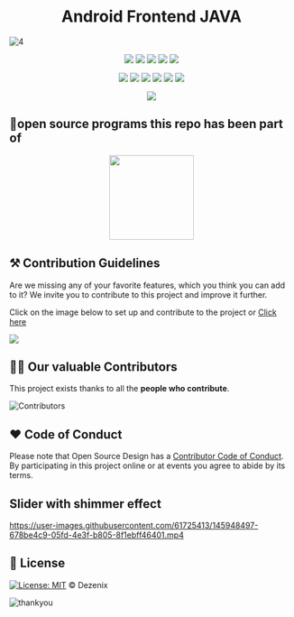 <h1 align="center">Android Frontend JAVA</h1>

![4](https://user-images.githubusercontent.com/79747022/138425720-a78592ea-ffca-43bb-9261-b438facbfb03.png)

<div align="center">

<a href="https://github.com/Dezenix/android-frontend-java"><img src="https://badges.frapsoft.com/os/v1/open-source.svg?v=103"></a>
<a href="https://github.com/Dezenix/android-frontend-java"><img src="https://img.shields.io/badge/Built%20by-Designers-0059b3"></a>
<a href="https://github.com/Dezenix/android-frontend-java"><img src="https://img.shields.io/static/v1.svg?label=Contributions&message=Welcome&color=yellow"></a>
<a href="https://github.com/Dezenix/"><img src="https://img.shields.io/badge/Maintained%3F-yes-brightgreen.svg?v=103"></a>
<a href="https://github.com/Dezenix/android-frontend-java/blob/master/LICENSE"><img src="https://img.shields.io/badge/license-MIT-blue.svg?v=103"></a>

<a href="https://github.com/Dezenix/android-frontend-java/graphs/contributors"><img src="https://img.shields.io/github/contributors/Dezenix/android-frontend-java?color=brightgreen"></a>
<a href="https://github.com/Dezenix/android-frontend-java/stargazers"><img src="https://img.shields.io/github/stars/Dezenix/android-frontend-java?color=0059b3"></a>
<a href="https://github.com/Dezenix/android-frontend-java/network/members"><img src="https://img.shields.io/github/forks/Dezenix/android-frontend-java?color=yellow"></a>
<a href="https://github.com/Dezenix/android-frontend-java/issues?q=is%3Aissue+is%3Aclosed"><img src="https://img.shields.io/github/issues-closed-raw/Dezenix/android-frontend-java?color=yellow"></a>
<a href="https://github.com/Dezenix/android-frontend-java/pulls"><img src="https://img.shields.io/github/issues-pr/Dezenix/android-frontend-java?color=brightgreen"></a>
<a href="https://github.com/Dezenix/android-frontend-java/pulls?q=is%3Apr+is%3Aclosed"><img src="https://img.shields.io/github/issues-pr-closed-raw/Dezenix/android-frontend-java?color=0059b3"></a>
<!-- <a href="https://github.com/Dezenix/android-frontend-java/issues"><img src="https://img.shields.io/github/issues/Dezenix/android-frontend-java?color=0059b3"></a> -->
<img src="https://user-images.githubusercontent.com/73097560/115834477-dbab4500-a447-11eb-908a-139a6edaec5c.gif">
  
</div>

## 💯open source programs this repo has been part of
<div align="center">
<img src="https://user-images.githubusercontent.com/79747022/144800351-13fa1e9d-6417-4330-bc87-00d33404cc76.png" width="150px">
</div>

## ⚒️ Contribution Guidelines

Are we missing any of your favorite features, which you think you can add to it? We invite you to contribute to this project and improve it further.

Click on the image below to set up and contribute to the project or [Click here](https://github.com/Dezenix/.github/blob/main/CONTRIBUTING.md)

[![](https://user-images.githubusercontent.com/64855541/138306649-c5908e14-db8b-4d7f-a1f5-06c44f571e00.png)](https://github.com/Dezenix/.github/blob/main/CONTRIBUTING.md)

## 👨‍💻 Our valuable Contributors

This project exists thanks to all the **people who contribute**.

![Contributors](https://contributors-img.web.app/image?repo=Dezenix/android-frontend-java)

## ❤️ Code of Conduct

Please note that Open Source Design has a [Contributor Code of Conduct](https://github.com/Dezenix/.github/blob/main/CODE_OF_CONDUCT.md). By participating in this project online or at events you agree to abide by its terms.

## Slider with shimmer effect


https://user-images.githubusercontent.com/61725413/145948497-678be4c9-05fd-4e3f-b805-8f1ebff46401.mp4





## 📜 License

[![License: MIT](https://img.shields.io/badge/License-MIT-yellow.svg)](./LICENSE) © Dezenix

![thankyou](https://user-images.githubusercontent.com/64855541/138306714-011473dd-9d07-41f7-9191-03f500565923.png)
